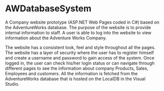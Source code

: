 # AWDatabaseSystem
 A Company website prototype (ASP.NET Web Pages coded in C#) based on the AdventureWorks database. The purpose of the website is to provide internal information to staff. A user is able to log into the website to view information about the Adventure Works Company.

The website has a consistent look, feel and style throughout all the pages. The website has a layer of security where the user has to register himself and create a username and password to gain access of the system. Once logged in, the user can check his/her login status or can navigate through different pages to see the information about company Products, Sales, Employees and customers. All the information is fetched from the AdventureWorks database that is hosted on the LocalDB in the Visual Studio.
